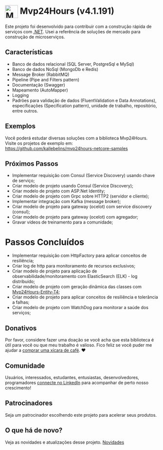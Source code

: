 # <img  style="vertical-align:middle" width="42" height="42" src="/_media/icon.png" alt="Mvp24Hours" /> Mvp24Hours (v4.1.191)
Este projeto foi desenvolvido para contribuir com a construção rápida de serviços com [.NET](https://learn.microsoft.com/pt-br/training/dotnet/). Usei a referência de soluções de mercado para construção de microserviços.

## Características
* Banco de dados relacional (SQL Server, PostgreSql e MySql)
* Banco de dados NoSql (MongoDb e Redis)
* Message Broker (RabbitMQ)
* Pipeline (Pipe and Filters pattern)
* Documentação (Swagger)
* Mapeamento (AutoMapper)
* Logging
* Padrões para validação de dados (FluentValidation e Data Annotations), especificações (Specification pattern), unidade de trabalho, repositório, entre outros.

## Exemplos
Você poderá estudar diversas soluções com a biblioteca Mvp24Hours. Visite os projetos de exemplo em:
<br>https://github.com/kallebelins/mvp24hours-netcore-samples

## Próximos Passos
* Implementar requisição com Consul (Service Discovery) usando chave de serviço;
* Criar modelo de projeto usando Consul (Service Discovery);
* Criar modelo de projeto com ASP.Net Identity;
* Criar modelo de projeto com Grpc sobre HTTP2 (servidor e cliente);
* Implementar integração com Kafka (message broker);
* Criar modelo de projeto para gateway (ocelot) com service discovery (consul);
* Criar modelo de projeto para gateway (ocelot) com agregador;
* Gravar vídeos de treinamento para a comunidade;

# Passos Concluídos
* Implementar requisição com HttpFactory para aplicar conceitos de resiliência;
* Criar log de http para monitoramento de recursos exclusivos;
* Criar modelo de projeto para aplicação de observabilidade/monitoramento com ElasticSearch (ELK) - log distribuído;
* Criar modelo de projeto com geração dinâmica das classes com [Mvp24Hours-Entity-T4](https://github.com/kallebelins/mvp24hours-entity-t4);
* Criar modelo de projeto para aplicar conceitos de resiliência e tolerância a falhas;
* Criar modelo de projeto com WatchDog para monitorar a saúde dos serviços;

## Donativos
Por favor, considere fazer uma doação se você acha que esta biblioteca é útil para você ou que meu trabalho é valioso. Fico feliz se você puder me ajudar a [comprar uma xícara de café](https://www.paypal.com/donate/?hosted_button_id=EKA2L256GJVQC). :heart:

## Comunidade
Usuários, interessados, estudantes, entusiastas, desenvolvedores, programadores [connecte no LinkedIn](https://www.linkedin.com/in/kallebelins/) para acompanhar de perto nosso crescimento!

## Patrocinadores
Seja um patrocinador escolhendo este projeto para acelerar seus produtos.

## O que há de novo?
Veja as novidades e atualizações desse projeto. [Novidades](en-us/release)


